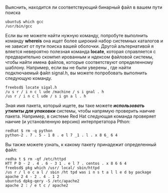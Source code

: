 Выяснить, находится ли соответствующий бинарный файл в вашем пути поиска
```
ubuntu$ which gcc
/usr/Ьin/gcc
```
Если вы не можете найти нужную команду, попробуте выполнить команду **whereis**
она ищет более широкий набор системных каталогов и не зависит от пути поиска вашей
оболочки.
Другой альтернативой я вляется невероятно полезная команда **locate**, которая
справляется с предварительно скомпил ированным и ндексом файловой системы, чтобы
найти имена файлов, которые соответствуют определенному шаблону.
Например, если вы не были уверены , где найти подключаемый файл signal.h, вы можете попробовать выполнить следующую команду.
```
freebsd$ locate sigal.h
/u s r / i n c l ude /machine / s i gnal . h
/us r / i n c l ude / s i gn a l . h
```
Зная имя пакета, который ищете, вы таке можете ***использовать утилиты для упаковки*** системы, чтобы напрямую проверить наичие пакета. Например, в системе Red Hat
следующая команда проверяет наичие (и установленную версию) интерпретатора Pthon:
```
redhat $ rm -q python
python-2 . 7 . 5 - 1 8 . e l 7 _1 . l . x 8 6_ 6 4
```
Вы также можете узнать, к какому пакету принадежит определенный файл:
```
redha t $ rm -qf /etc/httpd
HTT P D - 2 . 4 . 6 - 3 1 . e l 7 . centos . x 8 6 6 4
freebsd$ pkg which /usr/ local/ sbin/httpd
/us r / l o c a l / sЬin /ht tpd was i n s t a l l e d Ьу package apache 2 4 - 2 . 4 . 1 2
ubuntu$ dpkg-qery -S /etc/apache2
apache 2 : / e t c / apache2
```






























